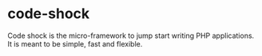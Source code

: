 code-shock
==========

Code shock is the micro-framework to jump start writing PHP applications. It is meant to be simple, fast and flexible.
